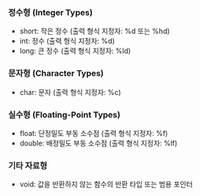 ### 정수형 (Integer Types)

- short: 작은 정수 (출력 형식 지정자: %d 또는 %hd)
- int: 정수 (출력 형식 지정자: %d)
- long: 큰 정수 (출력 형식 지정자: %ld)

### 문자형 (Character Types)

- char: 문자 (출력 형식 지정자: %c)

### 실수형 (Floating-Point Types)

- float: 단정밀도 부동 소수점 (출력 형식 지정자: %f)
- double: 배정밀도 부동 소수점 (출력 형식 지정자: %lf)

### 기타 자료형

- void: 값을 반환하지 않는 함수의 반환 타입 또는 범용 포인터
